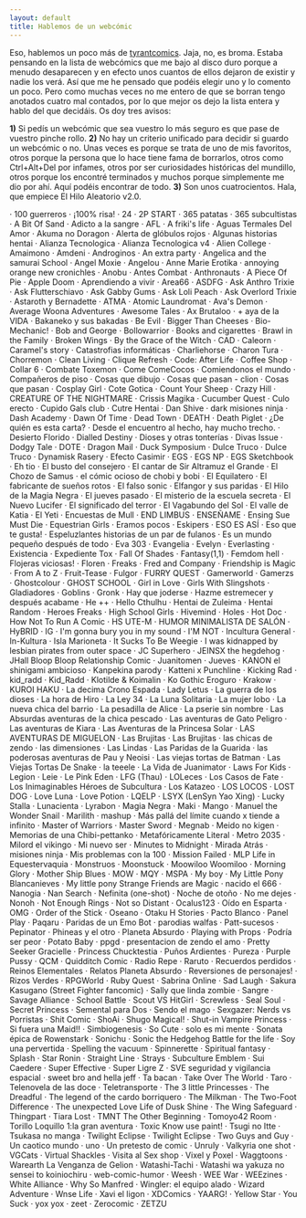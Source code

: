 ```yaml
---
layout: default
title: Hablemos de un webcómic
---
```


Eso, hablemos un poco más de [tyrantcomics](http://tyrantcomics.subcultura.es/). Jaja, no, es broma. Estaba pensando en la lista de webcómics que me bajo al disco duro porque a menudo desaparecen y en efecto unos cuantos de ellos dejaron de existir y nadie los verá. Así que me he pensado que podéis elegir uno y lo comento un poco. Pero como muchas veces no me entero de que se borran tengo anotados cuatro mal contados, por lo que mejor os dejo la lista entera y hablo del que decidáis. Os doy tres avisos:

**1)** Si pedís un webcómic que sea vuestro lo más seguro es que pase de vuestro pinche rollo.
**2)** No hay un criterio unificado para decidir si guardo un webcómic o no. Unas veces es porque se trata de uno de mis favoritos, otros porque la persona que lo hace tiene fama de borrarlos, otros como Ctrl+Alt+Del por infames, otros por ser curiosidades históricas del mundillo, otros porque los encontré terminados y muchos porque simplemente me dio por ahí. Aquí podéis encontrar de todo.
**3)** Son unos cuatrocientos. Hala, que empiece El Hilo Aleatorio v2.0.

· 100 guerreros
· ¡100% risa!
· 24
· 2P START
· 365 patatas
· 365 subcultistas
· A Bit Of Sand
· Adicto a la sangre
· AFL
· A friki's life
· Aguas Termales Del Amor
· Akuma no Doragon
· Alerta de glóbulos rojos
· Algunas historias hentai
· Alianza Tecnologica
· Alianza Tecnologica v4
· Alien College
· Amaimono
· Amdeni
· Androginos
· An extra party
· Angelica and the samurai School
· Angel Moxie
· Angelou
· Anne Marie Erotika
· annoying orange new cronichles
· Anobu
· Antes Combat
· Anthronauts
· A Piece Of Pie
· Apple Doom
· Aprendiendo a vivir
· Area66
· ASDFG
· Ask Anthro Trixie
· Ask Flutterschiavo
· Ask Gabby Gums
· Ask Loli Peach
· Ask Overlord Trixie
· Astaroth y Bernadette
· ATMA
· Atomic Laundromat
· Ava's Demon
· Average Woona Adventures
· Awesome Tales
· Ax Brutaloo
· + aya de la VIDA
· Bakaneko y sus bakadas
· Be Evil
· Bigger Than Cheeses
· Bio-Mechanic!
· Bob and George
· Bollowarrior
· Books and cigarettes
· Brawl in the Family
· Broken Wings
· By the Grace of the Witch
· CAD
· Caleorn
· Caramel's story
· Catastrofias informáticas
· Charliehorse
· Charon Tura
· Chorremon
· Clean Living
· Clique Refresh
· Code: After Life
· Coffee Shop
· Collar 6
· Combate Toxemon
· Come ComeCocos
· Comiendonos el mundo
· Compañeros de piso
· Cosas que dibujo
· Cosas que pasan - clion
· Cosas que pasan
· Cosplay Girl
· Cote Gotica
· Count Your Sheep
· Crazy Hill
· CREATURE OF THE NIGHTMARE
· Crissis Magika
· Cucumber Quest
· Culo erecto
· Cupido Gals club
· Cutre Hentai
· Dan Shive
· dark misiones ninja
· Dash Academy
· Dawn Of Time
· Dead Town
· DEATH
· Death Piglet
· ¿De quién es esta carta?
· Desde el encuentro al hecho, hay mucho trecho.
· Desierto Florido
· Dialled Destiny
· Dioses y otras tonterías
· Divas Issue
· Dodgy Tale
· DOTE
· Dragon Mail
· Duck Symposium
· Dulce Truco
· Dulce Truco
· Dynamisk Rasery
· Efecto Casimir
· EGS
· EGS NP
· EGS Sketchbook
· Eh tio
· El busto del consejero
· El cantar de Sir Altramuz el Grande
· El Chozo de Samus
· el cómic ocioso de chobi y bobi
· El Equilatero
· El fabricante de sueños rotos
· El falso sonic
· Elfangor y sus paridas
· El Hilo de la Magia Negra
· El jueves pasado
· El misterio de la escuela secreta
· El Nuevo Lucifer
· El significado del terror
· El Vagabundo del Sol
· El valle de Katia
· El Yeti
· Encuestas de Mull
· END LIMBUS
· ENSEÑAME
· Ensing Sue Must Die
· Equestrian Girls
· Eramos pocos
· Eskipers
· ESO ES ASÍ
· Eso que te gusta!
· Espeluzlantes historias de un par de fulanos
· Es un mundo pequeño después de todo
· Eva 303
· Evangelia
· Evelyn
· Everlasting
· Existencia
· Expediente Tox
· Fall Of Shades
· Fantasy(1,1)
· Femdom hell
· Flojeras viciosas!
· Floren
· Freaks
· Fred and Company
· Friendship is Magic
· From A to Z
· Fruit-Tease
· Fulgor
· FURRY QUEST
· Gamerworld
· Gamerzs
· Ghostcolour
· GHOST SCHOOL
· Girl in Love
· Girls With Slingshots
· Gladiadores
· Goblins
· Gronk
· Hay que joderse
· Hazme estremecer y después acabame
· He ++
· Hello Cthulhu
· Hentai de Zuleima
· Hentai Random
· Heroes Freaks
· High School Girls
· Hivemind
· Holes
· Hot Doc
· How Not To Run A Comic
· HS UTE-M
· HUMOR MINIMALISTA DE SALÓN
· HyBRID
· IG
· I'm gonna bury you in my sound
· I'M NOT
· Incultura General
· In-Kultura
· Isla Marioneta
· It Sucks To Be Weegie
· I was kidnapped by lesbian pirates from outer space
· JC Superhero
· JEINSX the hegdehog
· JHall Bloop Bloop Relationship Comic
· Juanitomen
· Jueves
· KANON el shinigami ambicioso
· Kanpekina parody
· Katteni x Punchline
· Kicking Rad
· kid_radd
· Kid_Radd
· Klotilde & Koimalin
· Ko Gothic Eroguro
· Krakow
· KUROI HAKU
· La decima Crono Espada
· Lady Letus
· La guerra de los dioses
· La hora de Hiro
· La Ley 34
· La Luna Solitaria
· La mujer lobo
· La nueva chica del barrio
· La pesadilla de Alice
· La pserie sin nombre
· Las Absurdas aventuras de la chica pescado
· Las aventuras de Gato Peligro
· Las aventuras de Kiara
· Las Aventuras de la Princesa Solar
· LAS AVENTURAS DE MIGUELON
· Las Brujitas
· Las Brujitas
· las chicas de zendo
· las dimensiones
· Las Lindas
· Las Paridas de la Guarida
· las poderosas aventuras de Pau y Neoisi
· Las viejas tortas de Batman
· Las Viejas Tortas De Snake
· la teeele
· La Vida de Juanimator
· Laws For Kids
· Legion
· Leie
· Le Pink Eden
· LFG (Thau)
· LOLeces
· Los Casos de Fate
· Los Inimaginables Héroes de Subcultura
· Los Katazeo
· LOS LOCOS
· LOST DOG
· Love Luna
· Love Potion
· LQELP
· LSYX (LenSyn Yao Xing)
· Lucky Stalla
· Lunacienta
· Lyrabon
· Magia Negra
· Maki
· Mango
· Manuel the Wonder Snail
· Marilith
· mashup
· Más pallá del límite cuando x tiende a infinito
· Master of Warriors
· Master Sword
· Megnab
· Meido no kigen
· Memorias de una Chibi-pettanko
· Metafóricamente Literal
· Metro 2035
· Milord el vikingo
· Mi nuevo ser
· Minutes to Midnight
· Mirada Atrás
· misiones ninja
· Mis problemas con la 100
· Mission Failed
· MLP Life in Equestervaquia
· Monstruos
· Moonstuck
· Moowiloo Woomiloo
· Morning Glory
· Mother Ship Blues
· MOW
· MQY
· MSPA
· My boy
· My Little Pony Blancanieves
· My little pony Strange Friends are Magic
· nacido el 666
· Nanogia
· Nan Search
· Nefinita (one-shot)
· Noche de otoño
· No me dejes
· Nonoh
· Not Enough Rings
· Not so Distant
· Ocalus123
· Oído en Esparta
· OMG
· Order of the Stick
· Oseano
· Otaku H Stories
· Pacto Blanco
· Panel Play
· Paqaru
· Paridas de un Emo Bot
· parodias walfas
· Patt-sucesos
· Pepinator
· Phineas y el otro
· Planeta Absurdo
· Playing with Props
· Podría ser peor
· Potato Baby
· ppgd
· presentacion de zendo el amo
· Pretty Seeker Gracielle
· Princess Chucktestia
· Puños Ardientes
· Pureza
· Purple Pussy
· QCM
· Quidditch Comic
· Radio Repe
· Raruto
· Recuerdos perdidos
· Reinos Elementales
· Relatos Planeta Absurdo
· Reversiones de personajes!
· Rizos Verdes
· RPGWorld
· Ruby Quest
· Sabrina Online
· Sad Laugh
· Sakura Kasugano (Street Fighter fancomic)
· Sally que linda zombie
· Sangre
· Savage Alliance
· School Battle
· Scout VS HitGirl
· Screwless
· Seal Soul
· Secret Princess
· Semental para Dos
· Sendo el mago
· Sexgazer: Nerds vs Porristas
· Shit Comic
· ShoAi
· Shugo Magical!
· Shut-in Vampire Princess
· Si fuera una Maid!!
· Simbiogenesis
· So Cute
· solo es mi mente
· Sonata épica de Rowenstark
· Sonichu
· Sonic the Hedgehog Battle for the life
· Soy una pervertida
· Spelling the vacuum
· Spinnerette
· Spiritual fantasy
· Splash
· Star Ronin
· Straight Line
· Strays
· Subculture Emblem
· Sui Caedere
· Super Effective
· Super Ligre Z
· SVE seguridad y vigilancia espacial
· sweet bro and hella jeff
· Ta bacan
· Take Over The World
· Taro
· Telenovela de las doce
· Teletransporte
· The 3 little Princesses
· The Dreadful
· The legend of the cardo borriquero
· The Milkman
· The Two-Foot Difference
· The unexpected Love Life of Dusk Shine
· The Wing Safeguard
· Thingpart
· Tiara Lost
· TMNT The Other Beginning
· Tomoyo42 Room
· Torillo Loquillo 1:la gran aventura
· Toxic Know use paint!
· Tsugi no Itte
· Tsukasa no manga
· Twilight Eclipse
· Twilight Eclipse
· Two Guys and Guy
· Un caotico mundo
· uno
· Un pretesto de comic
· Unruly
· Valkyria one shot
· VGCats
· Virtual Shackles
· Visita al Sex shop
· Vixel y Poxel
· Waggtoons
· Warearth La Venganza de Gelion
· Watashi-Tachi
· Watashi wa yakuza no sensei to koiniochiru
· web-comic-humor
· Weesh
· WEE War
· WEEzines
· White Alliance
· Why So Manfred
· Wingler: el equipo alado
· Wizard Adventure
· Wnse Life
· Xavi el ligon
· XDComics
· YAARG!
· Yellow Star
· You Suck
· yox yox
· zeet
· Zerocomic
· ZETZU
